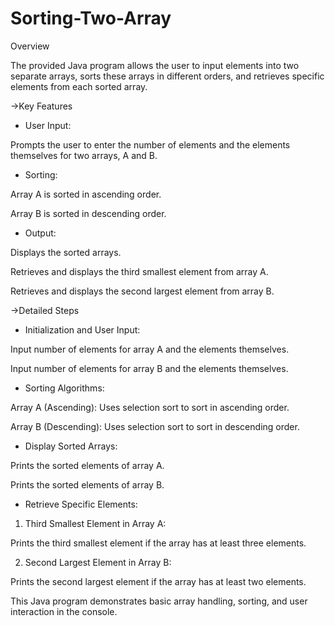  # Sorting-Two-Array
Overview

The provided Java program allows the user to input elements into two separate arrays, sorts these arrays in different orders, and retrieves specific elements from each sorted array.

->Key Features

- User Input:
 

Prompts the user to enter the number of elements and the elements themselves for two arrays, A and B.
- Sorting:
  

Array A is sorted in ascending order.

Array B is sorted in descending order.

- Output:

Displays the sorted arrays.

Retrieves and displays the third smallest element from array A.

Retrieves and displays the second largest element from array B.

->Detailed Steps

- Initialization and User Input:


Input number of elements for array A and the elements themselves.

Input number of elements for array B and the elements themselves.

- Sorting Algorithms:
  

Array A (Ascending): Uses selection sort to sort in ascending order.

Array B (Descending): Uses selection sort to sort in descending order.

- Display Sorted Arrays:


Prints the sorted elements of array A.

Prints the sorted elements of array B.

- Retrieve Specific Elements:

1) Third Smallest Element in Array A:
   
Prints the third smallest element if the array has at least three elements.

2) Second Largest Element in Array B:

Prints the second largest element if the array has at least two elements.


This Java program demonstrates basic array handling, sorting, and user interaction in the console.





